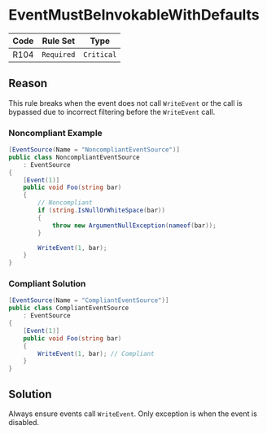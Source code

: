 # EventMustBeInvokableWithDefaults

| Code | Rule Set | Type |
| ---- | -------- | ---- |
| R104 | `Required` | `Critical` |

## Reason

This rule breaks when the event does not call `WriteEvent` or the call is bypassed due to incorrect filtering before the `WriteEvent` call.

### Noncompliant Example

```csharp
[EventSource(Name = "NoncompliantEventSource")]
public class NoncompliantEventSource
    : EventSource
{
    [Event(1)]
    public void Foo(string bar)
    {
        // Noncompliant
        if (string.IsNullOrWhiteSpace(bar))
        {
            throw new ArgumentNullException(nameof(bar));
        }

        WriteEvent(1, bar);
    }
}
```

### Compliant Solution

```csharp
[EventSource(Name = "CompliantEventSource")]
public class CompliantEventSource
    : EventSource
{
    [Event(1)]
    public void Foo(string bar)
    {
        WriteEvent(1, bar); // Compliant
    }
}
```

## Solution

Always ensure events call `WriteEvent`. Only exception is when the event is disabled.